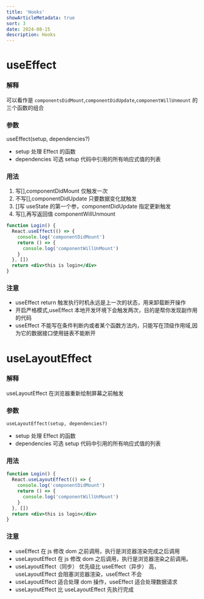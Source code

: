 ```yaml
---
title: 'Hooks'
showArticleMetadata: true
sort: 3
date: 2024-08-15
description: Hooks
---
```


# useEffect

### 解释

可以看作是 `componentsDidMount`,`componentDidUpdate`,`componentWillUnmount` 的三个函数的组合

### 参数

useEffect(setup, dependencies?)

- setup 处理 Effect 的函数
- dependencies 可选 setup 代码中引用的所有响应式值的列表

### 用法

1. 写[],componentDidMount 仅触发一次
2. 不写[],componentDidUpdate 只要数据变化就触发
3. []写 useState 的第一个参，componentDidUpdate 指定更新触发
4. 写[],再写返回值 componentWillUnmount

```jsx
function Login() {
  React.useEffect(() => {
    console.log('componentDidMount')
    return () => {
      console.log('componentWillUnMount')
    }
  }, [])
  return <div>this is login</div>
}
```

### 注意

- useEffect return 触发执行时机永远是上一次的状态，用来卸载断开操作
- 开启严格模式,useEffect 本地开发环境下会触发两次，目的是帮你发现副作用的代码
- useEffect 不能写在条件判断内或者某个函数方法内，只能写在顶级作用域,因为它的数据接口使用链表不能断开

# useLayoutEffect

### 解释

useLayoutEffect 在浏览器重新绘制屏幕之前触发

### 参数

`useLayoutEffect(setup, dependencies?)`

- setup 处理 Effect 的函数
- dependencies 可选 setup 代码中引用的所有响应式值的列表

### 用法

```jsx
function Login() {
  React.useLayoutEffect(() => {
    console.log('componentDidMount')
    return () => {
      console.log('componentWillUnMount')
    }
  }, [])
  return <div>this is login</div>
}
```

### 注意

- useEffect 在 js 修改 dom 之前调用，执行是浏览器渲染完成之后调用
- useLayoutEffect 在 js 修改 dom 之后调用，执行是浏览器渲染之前调用。
- useLayoutEffect（同步） 优先级比 useEffect（异步） 高，useLayoutEffect 会阻塞浏览器渲染，useEffect 不会
- useLayoutEffect 适合处理 dom 操作，useEffect 适合处理数据请求
- useLayoutEffect 比 useLayoutEffect 先执行完成
